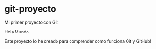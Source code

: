 # git-proyecto
Mi primer proyecto con Git

Hola Mundo

Este proyecto lo he creado para comprender como funciona Git y GitHub!
